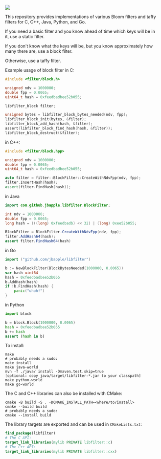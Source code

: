 ![](https://github.com/jbapple/libfilter/workflows/unit-tests/badge.svg?branch=master)

This repository provides implementations of various Bloom filters and
taffy filters for C, C++, Java, Python, and Go.

If you need a basic filter and you know ahead of time which keys will be in it, use a static filter.

If you don't know what the keys will be, but you know approximately how many there are, use a block filter.

Otherwise, use a taffy filter.

Example usage of block filter in C:

```C
#include <filter/block.h>

unsigned ndv = 1000000;
double fpp = 0.0065;
uint64_t hash = 0xfeedbadbee52b055;

libfilter_block filter;

unsigned bytes = libfilter_block_bytes_needed(ndv, fpp);
libfilter_block_init(bytes, &filter);
libfilter_block_add_hash(hash, &filter);
assert(libfilter_block_find_hash(hash, &filter));
libfilter_block_destruct(&filter);
```

in C++:

```C++
#include <filter/block.hpp>

unsigned ndv = 1000000;
double fpp = 0.0065;
uint64_t hash = 0xfeedbadbee52b055;

auto filter = filter::BlockFilter::CreateWithNdvFpp(ndv, fpp);
filter.InsertHash(hash);
assert(filter.FindHash(hash));
```

in Java

```Java
import com.github.jbapple.libfilter.BlockFilter;

int ndv = 1000000;
double fpp = 0.0065;
long hash = (((long) 0xfeedbadb) << 32) | (long) 0xee52b055;

BlockFilter = BlockFilter.CreateWithNdvFpp(ndv, fpp);
filter.AddHash64(hash);
assert filter.FindHash64(hash)
```

in Go

```Go
import ("github.com/jbapple/libfilter")

b := NewBlockFilter(BlockBytesNeeded(1000000, 0.0065))
var hash uint64
hash = 0xfeedbadbee52b055
b.AddHash(hash)
if !b.FindHash(hash) {
    panic("uhoh!")
}
```

in Python

```Python
import block

b = block.Block(1000000, 0.0065)
hash = 0xfeedbadbee52b055
b += hash
assert (hash in b)
```

To install:

```shell
make
# probably needs a sudo:
make install
make java-world
mvn -f ./java/ install -Dmaven.test.skip=true
[optional: copy java/target/libfilter-*.jar to your classpath]
make python-world
make go-world
```

The C and C++ libraries can also be installed with CMake:
```shell
cmake -B build -S . -DCMAKE_INSTALL_PATH=<where/to/install>
cmake --build build
# probably needs a sudo:
cmake --install build
```

The library targets are exported and can be used in `CMakeLists.txt`:
```cmake
find_package(libfilter)
# The C API:
target_link_libraries(mylib PRIVATE libfilter::c)
# The C++ API:
target_link_libraries(mylib PRIVATE libfilter::cxx)
```
